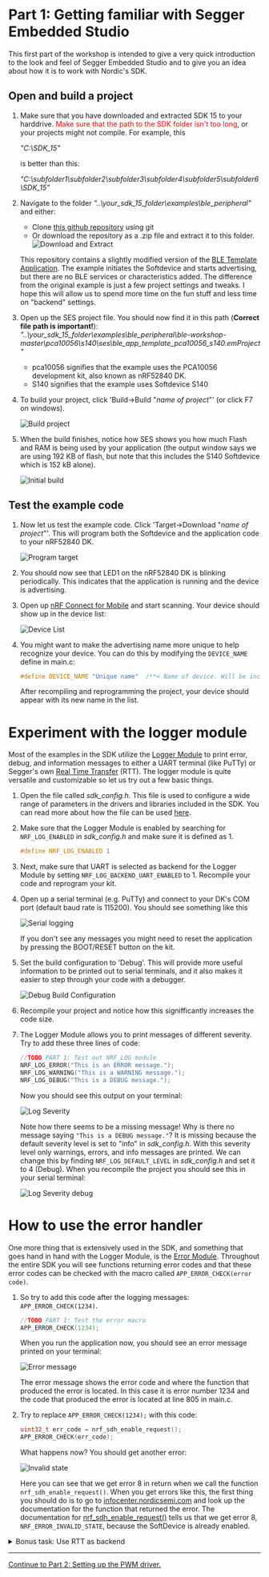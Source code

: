 # Part 1: Getting familiar with Segger Embedded Studio
This first part of the workshop is intended to give a very quick introduction to the look and feel of Segger Embedded Studio and to give you an idea about how it is to work with Nordic's SDK. 

## Open and build a project
1. Make sure that you have downloaded and extracted SDK 15 to your harddrive. <span style="color:red">Make sure that the path to the SDK folder isn't too long</span>, or your projects might not compile. For example, this

    _"C:\SDK_15\"_

    is better than this:

    _"C:\subfolder1\subfolder2\subfolder3\subfolder4\subfolder5\subfolder6\SDK_15\"_

    
1. Navigate to the folder _"..\your_sdk_15_folder\examples\ble_peripheral\"_ and either: 
    - Clone [this github repository](https://github.com/Martinsbl/ble-workshop) using git
    - Or download the repository as a .zip file and extract it to this folder.
        ![Download and Extract](./images/download_zip.png)

    This repository contains a slightly modified version of the [BLE Template Application](http://infocenter.nordicsemi.com/topic/com.nordic.infocenter.sdk5.v15.0.0/ble_sdk_app_template.html?cp=4_0_0_4_1_2_23). The example initiates the Softdevice and starts advertising, but there are no BLE services or characteristics added. The difference from the original example is just a few project settings and tweaks. I hope this will allow us to spend more time on the fun stuff and less time on "backend" settings. 

1. Open up the SES project file. You should now find it in this path (**Correct file path is important!**): _"..\your_sdk_15_folder\examples\ble_peripheral\ble-workshop-master\pca10056\s140\ses\ble_app_template_pca10056_s140.emProject"_
    * pca10056 signifies that the example uses the PCA10056 development kit, also known as nRF52840 DK. 
    * S140 signifies that the example uses Softdevice S140

1. To build your project, click 'Build->Build "_name of project_"' (or click F7 on windows).
    
    ![Build project](./images/build.png)

1. When the build finishes, notice how SES shows you how much Flash and RAM is being used by your application (the output window says we are using 192 KB of flash, but note that this includes the S140 Softdevice which is 152 kB alone).
    
    ![Initial build](./images/initial_build.png)

## Test the example code
1. Now let us test the example code. Click 'Target->Download "_name of project_"'. This will program both the Softdevice and the application code to your nRF52840 DK. 

    ![Program target](./images/download_application.png)

1. You should now see that LED1 on the nRF52840 DK is blinking periodically. This indicates that the application is running and the device is advertising. 

1. Open up [nRF Connect for Mobile](https://www.nordicsemi.com/eng/Products/Nordic-mobile-Apps/nRF-Connect-for-Mobile) and start scanning. Your device should show up in the device list:

    ![Device List](./images/device_list.jpg)

1. You might want to make the advertising name more unique to help recognize your device. You can do this by modifying the ``DEVICE_NAME`` define in main.c:

    ```c
    #define DEVICE_NAME "Unique name"  /**< Name of device. Will be included in the advertising data. */
    ```
    After recompiling and reprogramming the project, your device should appear with its new name in the list.


# Experiment with the logger module
Most of the examples in the SDK utilize the [Logger Module](http://infocenter.nordicsemi.com/topic/com.nordic.infocenter.sdk5.v15.0.0/lib_nrf_log.html?cp=4_0_0_3_26) to print error, debug, and information messages to either a UART terminal (like PuTTy) or Segger's own [Real Time Transfer](https://www.segger.com/products/debug-probes/j-link/technology/about-real-time-transfer/) (RTT). The logger module is quite versatile and customizable so let us try out a few basic things.
1. Open the file called _sdk_config.h._ This file is used to configure a wide range of parameters in the drivers and libraries included in the SDK. You can read more about how the file can be used [here](http://infocenter.nordicsemi.com/topic/com.nordic.infocenter.sdk5.v15.0.0/sdk_config.html?cp=4_0_0_1_7). 
1. Make sure that the Logger Module is enabled by searching for ``NRF_LOG_ENABLED`` in _sdk_config.h_ and make sure it is defined as 1.

    ````c
    #define NRF_LOG_ENABLED 1
    ````
1. Next, make sure that UART is selected as backend for the Logger Module by setting `NRF_LOG_BACKEND_UART_ENABLED` to 1. Recompile your code and reprogram your kit.

1. Open up a serial terminal (e.g. PuTTy) and connect to your DK's COM port (default baud rate is 115200). You should see something like this

    ![Serial logging](./images/putty.png)

    If you don't see any messages you might need to reset the application by pressing the BOOT/RESET button on the kit.

1. Set the build configuration to 'Debug'. This will provide more useful information to be printed out to serial terminals, and it also makes it easier to step through your code with a debugger. 

    ![Debug Build Configuration](./images/debug_build_config.png)

1. Recompile your project and notice how this signifficantly increases the code size. 

1. The Logger Module allows you to print messages of different severity. Try to add these three lines of code:
    ````c
    //TODO PART 1: Test out NRF_LOG module
    NRF_LOG_ERROR("This is an ERROR message.");
    NRF_LOG_WARNING("This is a WARNING message.");
    NRF_LOG_DEBUG("This is a DEBUG message.");
    ````

    Now you should see this output on your terminal:

    ![Log Severity](./images/log_severity_info.png)

    Note how there seems to be a missing message! Why is there no message saying `"This is a DEBUG message."`? It is missing because the default severity level is set to "info" in _sdk_config.h_. With this severity level only warnings, errors, and info messages are printed. We can change this by finding `NRF_LOG_DEFAULT_LEVEL` in _sdk_config.h_ and set it to 4 (Debug). When you recompile the project you should see this in your serial terminal:

    ![Log Severity debug](./images/log_severity_debug.png)



# How to use the error handler
One more thing that is extensively used in the SDK, and something that goes hand in hand with the Logger Module, is the [Error Module](http://infocenter.nordicsemi.com/topic/com.nordic.infocenter.sdk5.v15.0.0/lib_error.html?cp=4_0_0_3_13). Throughout the entire SDK you will see functions returning error codes and that these error codes can be checked with the macro called ``APP_ERROR_CHECK(error code)``.

1. So try to add this code after the logging messages: ``APP_ERROR_CHECK(1234)``.

    ````c
    //TODO PART 1: Test the error macro
    APP_ERROR_CHECK(1234);
    ````

    When you run the application now, you should see an error message printed on your terminal:

    ![Error message](./images/error_message.png)
    
    The error message shows the error code and where the function that produced the error is located. In this case it is error number 1234 and the code that produced the error is located at line 805 in main.c.

1. Try to replace `APP_ERROR_CHECK(1234);` with this code:

    ````c
    uint32_t err_code = nrf_sdh_enable_request();
    APP_ERROR_CHECK(err_code);
    ````

    What happens now? You should get another error:
    
    ![Invalid state](./images/invalid_state_error.png)

    Here you can see that we get error 8 in return when we call the function ``nrf_sdh_enable_request()``. When you get errors like this, the first thing you should do is to go to [infocenter.nordicsemi.com](http://infocenter.nordicsemi.com/) and look up the documentation for the function that returned the error. The documentation for [nrf_sdh_enable_request()](http://infocenter.nordicsemi.com/topic/com.nordic.infocenter.sdk5.v15.0.0/group__nrf__sdh.html#ga574d17fdf1c59dec6355e3f525c484ec) tells us that we get error 8, ``NRF_ERROR_INVALID_STATE``, because the SoftDevice is already enabled.


<details><summary>Bonus task: Use RTT as backend</summary>

1. Disable UART as backend by setting `NRF_LOG_BACKEND_UART_ENABLED` to 0 and instead turn on the RTT backend by setting `NRF_LOG_BACKEND_RTT_ENABLED` to 1. Recompile your code.

1. Start a debugging session and use SES's integrated Debug Terminal to see the debug information.

    ![SES Debug Terminal](./images/ses_debug_terminal.png)

The RTT can be very useful in cases where you need the UART for other things than debugging, or in advanced applications where you can't afford to use the CPU to print messages using UART. 

</details>

---

[Continue to Part 2: Setting up the PWM driver.](./Part_2.md)